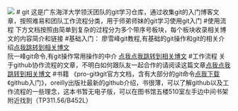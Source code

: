 <img src="http://www.liaoxuefeng.com/files/attachments/0013848605496402772ffdb6ab448deb7eef7baa124171b000/0">
# git
这是广东海洋大学领沃团队的git学习仓库，通过收集git的入门博客文章，按照难易和团队工作流程分类，用于师弟师妹的git学习使用git入门
#使用流程
下方文档按照由简单到复杂的过程分为多个带序号板块，每个板块收录相关博文的内容简介和链接
#基础入门：
廖雪峰git教程,有基础的git操作和git的相关介绍<a href="http://www.liaoxuefeng.com/wiki/0013739516305929606dd18361248578c67b8067c8c017b000" target="_blank">点我跳转到相关博文</a>
<br>
阮一峰git命令,有git操作常用操作的中介 <a href="http://www.ruanyifeng.com/blog/2015/12/git-cheat-sheet.html" target="_blank">点我点我跳转到相关博文</a>
#工作流程
关于github协作流程的文章，不明白如何跟队友一起合作的请阅读这篇文章<a href="http://www.ruanyifeng.com/blog/2015/12/git-workflow.html" target="_blank">点我点我跳转到相关博文</a>
#书籍
《pro-git》git官方文档，含有大部分的git命令<a href="https://gdoulingwo.github.io/git" target="_blank">点我下载</a>
<br>
《github入门》，oreilly出版社最新的github介绍，书很薄，可以了解github以及工作流程的一些理念，这本书暂无电子版，可以在图书馆五楼510室左手边中间书架附近找到（TP311.56/B452L）
